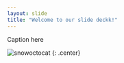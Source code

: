 ```yaml
---
layout: slide
title: "Welcome to our slide deckk!"
---
```


Caption here

![snowoctocat](https://octodex.github.com/images/snowoctocat.png)
{: .center}
